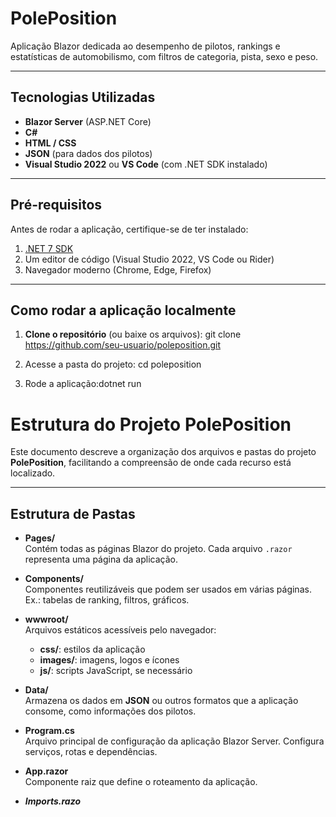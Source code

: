 # PolePosition

Aplicação Blazor dedicada ao desempenho de pilotos, rankings e estatísticas de automobilismo, com filtros de categoria, pista, sexo e peso.

---

## Tecnologias Utilizadas

- **Blazor Server** (ASP.NET Core)  
- **C#**  
- **HTML / CSS**  
- **JSON** (para dados dos pilotos)  
- **Visual Studio 2022** ou **VS Code** (com .NET SDK instalado)  

---

## Pré-requisitos

Antes de rodar a aplicação, certifique-se de ter instalado:  

1. [.NET 7 SDK](https://dotnet.microsoft.com/en-us/download/dotnet/7.0)  
2. Um editor de código (Visual Studio 2022, VS Code ou Rider)  
3. Navegador moderno (Chrome, Edge, Firefox)  

---

## Como rodar a aplicação localmente

1. **Clone o repositório** (ou baixe os arquivos):
git clone https://github.com/seu-usuario/poleposition.git

2. Acesse a pasta do projeto: cd poleposition
3. Rode a aplicação:dotnet run
# Estrutura do Projeto PolePosition

Este documento descreve a organização dos arquivos e pastas do projeto **PolePosition**, facilitando a compreensão de onde cada recurso está localizado.

---

## Estrutura de Pastas

- **Pages/**  
  Contém todas as páginas Blazor do projeto. Cada arquivo `.razor` representa uma página da aplicação.

- **Components/**  
  Componentes reutilizáveis que podem ser usados em várias páginas. Ex.: tabelas de ranking, filtros, gráficos.

- **wwwroot/**  
  Arquivos estáticos acessíveis pelo navegador:  
  - **css/**: estilos da aplicação  
  - **images/**: imagens, logos e ícones  
  - **js/**: scripts JavaScript, se necessário

- **Data/**  
  Armazena os dados em **JSON** ou outros formatos que a aplicação consome, como informações dos pilotos.

- **Program.cs**  
  Arquivo principal de configuração da aplicação Blazor Server. Configura serviços, rotas e dependências.

- **App.razor**  
  Componente raiz que define o roteamento da aplicação.

- **_Imports.razo_**

